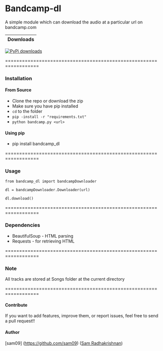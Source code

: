 # Bandcamp-dl

A simple module which can download the audio at a particular url on bandcamp.com


| Downloads |
| --------- |
[![PyPi downloads](http://img.shields.io/badge/downloads-20k%20total-blue.svg)](https://pypi.python.org/pypi/bandcamp_dl)

==================================================================
### Installation

#### From Source
* Clone the repo or download the zip
* Make sure you have pip installed
* `cd` to the folder
* `pip -install -r "requirements.txt"`
* `python bandcamp.py <url>`

#### Using pip
* pip install bandcamp_dl

==================================================================
### Usage
`from bandcamp_dl import bandcampDownloader`

`dl = bandcampDownloader.Downloader(url)`

`dl.download()`

==================================================================
### Dependencies
* BeautifulSoup - HTML parsing
* Requests - for retrieving HTML

==================================================================
### Note
All tracks are stored at Songs folder at the current directory

==================================================================
#### Contribute
If you want to add features, improve them, or report issues, feel free to send a pull request!!

#### Author
[sam09] (https://github.com/sam09) ([Sam Radhakrishnan](https://twitter.com/sam_rk9))
